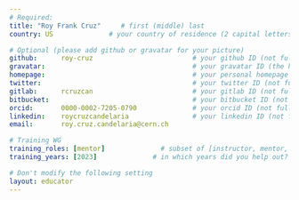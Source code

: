 ```yaml
---
# Required:
title: "Roy Frank Cruz"     # first (middle) last
country: US              # your country of residence (2 capital letters, e.g. US, GB, DE)

# Optional (please add github or gravatar for your picture)
github:      roy-cruz                         # your github ID (not full url)
gravatar:                                     # your gravatar ID (the hex hash of your email, something like 123ef...123)
homepage:                                     # your personal homepage (full url)
twitter:                                      # your twitter ID (not full URL, no leading '@')
gitlab:      rcruzcan                         # your gitlab ID (not full URL)
bitbucket:                                    # your bitbucket ID (not full URL)
orcid:       0000-0002-7205-0790              # your orcid ID (not full URL)
linkedin:    roycruzcandelaria                # your linkedin ID (not full url, i.e. the last bit of the url to your profile)
email:       roy.cruz.candelaria@cern.ch

# Training WG
training_roles: [mentor]              # subset of [instructor, mentor, facilitator, author], can stay empty ([])
training_years: [2023]              # in which years did you help out? (e.g. [2020, 2019])

# Don't modify the following setting
layout: educator
---
```


<!-- Optional: Write something about yourself below this comment. Markdown styling is supported. -->
